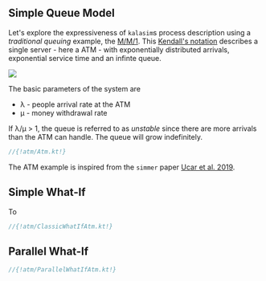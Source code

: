 <!--## ATM Queue-->

## Simple Queue Model

Let's explore the expressiveness of `kalasim`s process description using a *traditional queuing* example, the [M/M/1](https://en.wikipedia.org/wiki/M/M/1_queue). This [Kendall's notation](https://en.wikipedia.org/wiki/Kendall%27s_notation) describes a single server - here a ATM - with exponentially distributed arrivals, exponential service time and an infinte queue.
<!--see Ucar2019, 4.1 for more details-->

![](https://upload.wikimedia.org/wikipedia/commons/thumb/6/65/Mm1_queue.svg/440px-Mm1_queue.svg.png)

The basic parameters of the system are

* λ - people arrival rate at the ATM
* µ - money withdrawal rate

If  λ/µ > 1, the queue is referred to as *unstable* since there are more arrivals than the ATM can handle. The queue will grow indefinitely.

```kotlin
//{!atm/Atm.kt!}
```

The ATM example is inspired from the `simmer` paper [Ucar et al. 2019](https://www.jstatsoft.org/article/view/v090i02).

<!--TODO add analytics screenshots here-->


## Simple What-If

To

```kotlin
//{!atm/ClassicWhatIfAtm.kt!}
```


## Parallel What-If

```kotlin
//{!atm/ParallelWhatIfAtm.kt!}
```


